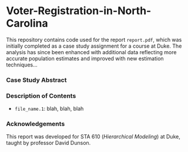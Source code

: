 # Voter-Registration-in-North-Carolina
This repository contains code used for the report ```report.pdf```, which was initially
completed as a case study assignment for a course at Duke. The analysis has since
been enhanced with additional data reflecting more accurate population estimates 
and improved with new estimation techniques...

### Case Study Abstract


### Description of Contents
- ```file_name.1```: blah, blah, blah


### Acknowledgements
This report was developed for STA 610 (_Hierarchical Modeling_) at Duke, taught 
by professor David Dunson.
